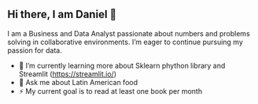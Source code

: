 ## Hi there, I am Daniel 👋

I am a Business and Data Analyst passionate about numbers and problems solving in collaborative environments. I’m eager to continue pursuing my passion for data.

- 🌱 I’m currently learning more about Sklearn phython library and Streamlit (https://streamlit.io/)
- 💬 Ask me about Latin American food
- ⚡ My current goal is to read at least one book per month 

<!--
**DanielRianos/DanielRianos** is a ✨ _special_ ✨ repository because its `README.md` (this file) appears on your GitHub profile.

Here are some ideas to get you started:

- 🔭 I’m currently working on ...
- 🌱 I’m currently learning ...
- 👯 I’m looking to collaborate on ...
- 🤔 I’m looking for help with ...
- 💬 Ask me about ...I am Data Analyst 
- 📫 How to reach me: ...
- 😄 Pronouns: ...
- ⚡ Fun fact: ...
-->
